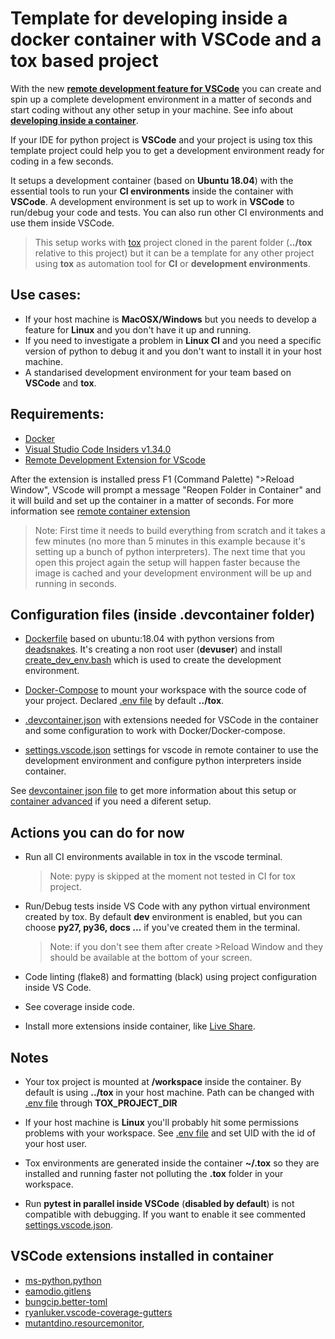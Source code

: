 # Template for developing inside a docker container with VSCode and a tox based project

With the new [**remote development feature for VSCode**](https://code.visualstudio.com/blogs/2019/05/02/remote-development) you can create and spin up a complete development environment in a matter of seconds and start coding without any other setup in your machine. See info about [**developing inside a container**](https://code.visualstudio.com/docs/remote/containers).

If your IDE for python project is **VSCode** and your project is using tox this template project could help you to get a development environment ready for coding in a few seconds.

It setups a development container (based on **Ubuntu 18.04**) with the essential tools to run your **CI environments** inside the container with **VSCode**. A development environment is set up to work in **VSCode** to run/debug your code and tests. You can also run other CI environments and use them inside VSCode.

>This setup works with [tox](https://github.com/tox-dev/tox) project cloned in the parent folder (**../tox** relative to this project) but it can be a template for any other project using **tox** as automation tool for **CI** or **development environments**.

## Use cases:

- If your host machine is **MacOSX/Windows** but you needs to develop a feature for **Linux** and you don't have it up and running.
- If you need to investigate a problem in **Linux CI** and you need a specific version of python to debug it and you don't want to install it in your host machine.
- A standarised development environment for your team based on **VSCode** and **tox**.

## Requirements:

- [Docker](https://docs.docker.com/install/#supported-platforms)
- [Visual Studio Code Insiders v1.34.0](https://code.visualstudio.com/insiders/)
- [Remote Development Extension for VScode](https://marketplace.visualstudio.com/items?itemName=ms-vscode-remote.vscode-remote-extensionpack)

After the extension is installed press F1 (Command Palette) ">Reload Window", VScode will prompt a message "Reopen Folder in Container" and it will build and set up the container in a matter of seconds. For more information see [remote container extension](https://marketplace.visualstudio.com/items?itemName=ms-vscode-remote.remote-containers)

> Note: First time it needs to build everything from scratch and it takes a few minutes (no more than 5 minutes in this example because it's setting up a bunch of python interpreters). The next time that you open this project again the setup will happen faster because the image is cached and your development environment will be up and running in seconds.

## Configuration files (inside .devcontainer folder)

- [Dockerfile](/Dockerfile) based on ubuntu:18.04 with python versions from [deadsnakes](https://github.com/deadsnakes). It's creating a non root user (**devuser**) and install [create_dev_env.bash](/create_dev_env.bash) which is used to create the development environment.

- [Docker-Compose](/docker-compose.yml) to mount your workspace with the source code of your project. Declared [.env file](/.env) by default **../tox**.

- [.devcontainer.json](/.devcontainer.json) with extensions needed for VSCode in the container and some configuration to work with Docker/Docker-compose.

- [settings.vscode.json](/settings.vscode.json) settings for vscode in remote container to use the development environment and configure python interpreters inside container.

See [devcontainer json file](https://code.visualstudio.com/docs/remote/containers#_creating-a-devcontainerjson-file) to get more information about this setup or [container advanced](https://code.visualstudio.com/docs/remote/containers-advanced) if you need a diferent setup.


## Actions you can do for now

- Run all CI environments available in tox in the vscode terminal.
  >Note: pypy is skipped at the moment not tested in CI for tox project.

- Run/Debug tests inside VS Code with any python virtual environment created by tox. By default **dev** environment is enabled, but you can choose **py27, py36, docs ...** if you've created them in the terminal.
  >Note: if you don't see them after create >Reload Window and they should be available at the bottom of your screen.

- Code linting (flake8) and formatting (black) using project configuration inside VS Code.

- See coverage inside code.
   
- Install more extensions inside container, like [Live Share](https://visualstudio.microsoft.com/services/live-share/).

## Notes

- Your tox project is mounted at **/workspace** inside the container. By default is using **../tox** in your host machine. Path can be changed with [.env file](/.env) through **TOX_PROJECT_DIR**

- If your host machine is **Linux** you'll probably hit some permissions problems with your workspace. See [.env file](/.env) and set UID with the id of your host user.

- Tox environments are generated inside the container **~/.tox** so they are installed and running faster not polluting the **.tox** folder in your workspace.

- Run **pytest in parallel inside VSCode** (**disabled by default**) is not compatible with debugging. If you want to enable it see commented [settings.vscode.json](/settings.vscode.json).

## VSCode extensions installed in container
- [ms-python.python](https://marketplace.visualstudio.com/items?itemName=ms-python.python)
- [eamodio.gitlens](https://marketplace.visualstudio.com/items?itemName=eamodio.gitlens)
- [bungcip.better-toml](https://marketplace.visualstudio.com/items?itemName=bungcip.better-toml)
- [ryanluker.vscode-coverage-gutters](https://marketplace.visualstudio.com/items?itemName=ryanluker.vscode-coverage-gutters)
- [mutantdino.resourcemonitor](https://marketplace.visualstudio.com/items?itemName=mutantdino.resourcemonitor),

